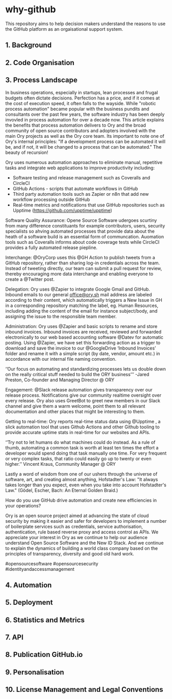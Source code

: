 # why-github
This repository aims to help decision makers understand the reasons to use the GitHub platform as an orgaisational support system.
## 1. Background

## 2. Code Organisation

## 3. Process Landscape

In business operations, especially in startups, lean processes and frugal budgets often dictate decisions. Perfection has a price, and if it comes at the cost of execution speed, it often falls to the wayside. While "robotic process automation" became popular with the business pundits and consultants over the past few years, the software industry has been deeply invovled in process automation for over a decade now. This article explains the benefits that process automation delivers to Ory and the broad community of open source contributors and adopters involved with the main Ory projects as well as the Ory core team. 
Its important to note one of Ory's internal principles: "If a development process can be automated it will be, and if not, it will be changed to a process that can be automated." The beauty of recursion! 

Ory uses numerous automation approaches to eliminate manual, repetitive tasks and integrate web applications to improve productivity including:
- Software testing and release management such as Coveralls and CircleCI
- GitHub Actions - scripts that automate workflows in GitHub
- Third party automation tools such as Zapier or n8n that add new workflow processing outside GitHub
- Real-time metrics and notifications that use GitHub repositories such as Upptime (https://github.com/upptime/upptime)

Software Quality Assurance: Opene Source Software udergoes scurtiny from many difference constituants for example contributors, users, security specialists so ahving automated processes that provide data about the heath of a software build is an essential form of communcation. Auomation tools such as Coveralls informs about code coverage tests while CircleCI  provides a fully automated release piepline.

Interchange: @OryCorp uses this @GH Action to publish tweets from a GitHub repository, rather than sharing log-in credentials across the team. Instead of tweeting directly, our team can submit a pull request for review, thereby encouraging more data interchange and enabling everyone to create a @Twitter post.

Delegation: Ory uses @Zapier to integrate Google Gmail and GitHub. Inbound emails to our general office@ory.sh  mail address are labeled according to their content, which automatically triggers a New Issue in GH in a corresponding repository matching the label, eg. Human Resources, including adding the content of the email  for instance subject/body, and assigning the issue to the responsible team member. 

Administration: Ory uses @Zapier and basic scripts to rename and store inbound invoices. Inbound invoices are received, reviewed and  forwarded electronically to our web based accounting software @Datev for automatic posting. Using @Zapier, we have set this forwarding action as a trigger to download and save the invoice to our @GoogleDrive ‘Inbound Invoices’ folder and rename it with a simple script (by date, vendor, amount etc.) in accordance with our internal file naming convention.

‘’Our focus on automating and standardizing processes lets us double down on the really critical stuff needed to build the ORY business’’’
-Jared Preston, Co-founder and Managing Director @ ORY

Engagement: @Slack release automation gives transparency over our release process. Notifications give our community realtime oversight over every release. Ory also uses GreetBot to greet new members in our Slack channel and give them a warm welcome, point them to all relevant documentation and other places that might be interesting to them.

Getting to real-time: Ory reports real-time status data using @Upptime , a slick automation tool that uses Github Actions and other Github tooling to provide accurate uptime stats in real-time for our websites and APIs. 

‘’Try not to let humans do what machines could do instead. As a rule of thumb, automating a common task is worth at least ten times the effort a developer would spend doing that task manually one time. For very frequent or very complex tasks, that ratio could easily go up to twenty or even higher.’’
Vincent Kraus, Community Manager @ ORY

Lastly a word of wisdom from one of our ushers through the universe of software, art, and creating almost anything, Hofstadter's Law: 
"It always takes longer than you expect, even when you take into account Hofstadter's Law." (Gödel, Escher, Bach: An Eternal Golden Braid.)

How do you use GitHub drive automation and create new efficiencies in your operations?  

Ory is an open source project aimed at advancing the state of cloud security by making it easier and safer for developers to implement a number of boilerplate services such as credentials, service authorisation, authentication, rule based reverse proxy and access control as APIs. We appreciate your interest in Ory as we continue to help our audience understand Open Source Software and the New ID Stack. And we continue to explain the dynamics of building a world class company based on the principles of transparency, diversity and good old hard work.

#opensourcesoftware #opensourcesecurity #identityandaccessmanagement


## 4. Automation

## 5. Deployment

## 6. Statistics and Metrics

## 7. API

## 8. Publication GitHub.io

## 9. Personalisation

## 10. License Management and Legal Conventions
